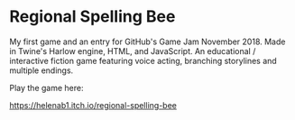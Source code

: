 # Regional Spelling Bee

My first game and an entry for GitHub's Game Jam November 2018. Made in Twine's Harlow engine, HTML, and JavaScript. An educational / interactive fiction game featuring voice acting, branching storylines and multiple endings.

Play the game here:

https://helenab1.itch.io/regional-spelling-bee

